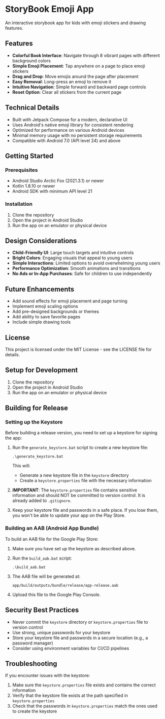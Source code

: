 # StoryBook Emoji App

An interactive storybook app for kids with emoji stickers and drawing features.

## Features

- **Colorful Book Interface**: Navigate through 8 vibrant pages with different background colors
- **Simple Emoji Placement**: Tap anywhere on a page to place emoji stickers
- **Drag and Drop**: Move emojis around the page after placement
- **Easy Removal**: Long-press an emoji to remove it
- **Intuitive Navigation**: Simple forward and backward page controls
- **Reset Option**: Clear all stickers from the current page

## Technical Details

- Built with Jetpack Compose for a modern, declarative UI
- Uses Android's native emoji library for consistent rendering
- Optimized for performance on various Android devices
- Minimal memory usage with no persistent storage requirements
- Compatible with Android 7.0 (API level 24) and above

## Getting Started

### Prerequisites

- Android Studio Arctic Fox (2021.3.1) or newer
- Kotlin 1.8.10 or newer
- Android SDK with minimum API level 21

### Installation

1. Clone the repository
2. Open the project in Android Studio
3. Run the app on an emulator or physical device

## Design Considerations

- **Child-Friendly UI**: Large touch targets and intuitive controls
- **Bright Colors**: Engaging visuals that appeal to young users
- **Simple Interactions**: Limited options to avoid overwhelming young users
- **Performance Optimization**: Smooth animations and transitions
- **No Ads or In-App Purchases**: Safe for children to use independently

## Future Enhancements

- Add sound effects for emoji placement and page turning
- Implement emoji scaling options
- Add pre-designed backgrounds or themes
- Add ability to save favorite pages
- Include simple drawing tools

## License

This project is licensed under the MIT License - see the LICENSE file for details.

## Setup for Development

1. Clone the repository
2. Open the project in Android Studio
3. Run the app on an emulator or physical device

## Building for Release

### Setting up the Keystore

Before building a release version, you need to set up a keystore for signing the app:

1. Run the `generate_keystore.bat` script to create a new keystore file:
   ```
   .\generate_keystore.bat
   ```
   
   This will:
   - Generate a new keystore file in the `keystore` directory
   - Create a `keystore.properties` file with the necessary information

2. **IMPORTANT**: The `keystore.properties` file contains sensitive information and should NOT be committed to version control. It is already added to `.gitignore`.

3. Keep your keystore file and passwords in a safe place. If you lose them, you won't be able to update your app on the Play Store.

### Building an AAB (Android App Bundle)

To build an AAB file for the Google Play Store:

1. Make sure you have set up the keystore as described above.

2. Run the `build_aab.bat` script:
   ```
   .\build_aab.bat
   ```

3. The AAB file will be generated at:
   ```
   app/build/outputs/bundle/release/app-release.aab
   ```

4. Upload this file to the Google Play Console.

## Security Best Practices

- Never commit the `keystore` directory or `keystore.properties` file to version control
- Use strong, unique passwords for your keystore
- Store your keystore file and passwords in a secure location (e.g., a password manager)
- Consider using environment variables for CI/CD pipelines

## Troubleshooting

If you encounter issues with the keystore:

1. Make sure the `keystore.properties` file exists and contains the correct information
2. Verify that the keystore file exists at the path specified in `keystore.properties`
3. Check that the passwords in `keystore.properties` match the ones used to create the keystore 